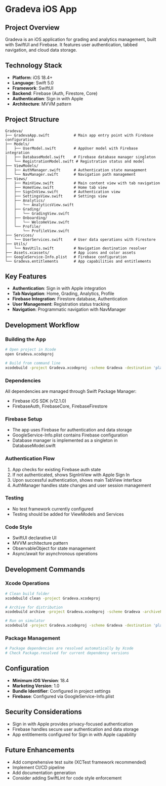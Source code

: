 # Gradeva iOS App

## Project Overview
Gradeva is an iOS application for grading and analytics management, built with SwiftUI and Firebase. It features user authentication, tabbed navigation, and cloud data storage.

## Technology Stack
- **Platform**: iOS 18.4+
- **Language**: Swift 5.0
- **Framework**: SwiftUI
- **Backend**: Firebase (Auth, Firestore, Core)
- **Authentication**: Sign in with Apple
- **Architecture**: MVVM pattern

## Project Structure
```
Gradeva/
├── GradevaApp.swift           # Main app entry point with Firebase configuration
├── Models/
│   ├── UserModel.swift        # AppUser model with Firebase integration
│   ├── DatabaseModel.swift    # Firebase database manager singleton
│   └── RegistrationModel.swift # Registration status and model
├── ViewModels/
│   ├── AuthManager.swift      # Authentication state management
│   └── NavManager.swift       # Navigation path management
├── Views/
│   ├── MainView.swift         # Main content view with tab navigation
│   ├── HomeView.swift         # Home tab view
│   ├── SignInView.swift       # Authentication view
│   ├── SettingsView.swift     # Settings view
│   ├── Analytics/
│   │   └── AnalyticsView.swift
│   ├── Grading/
│   │   └── GradingView.swift
│   ├── Onboarding/
│   │   └── WelcomeView.swift
│   └── Profile/
│       └── ProfileView.swift
├── Services/
│   └── UserServices.swift     # User data operations with Firestore
├── Utils/
│   └── NavUtils.swift         # Navigation destination resolver
├── Assets.xcassets/           # App icons and color assets
├── GoogleService-Info.plist   # Firebase configuration
└── Gradeva.entitlements       # App capabilities and entitlements
```

## Key Features
- **Authentication**: Sign in with Apple integration
- **Tab Navigation**: Home, Grading, Analytics, Profile
- **Firebase Integration**: Firestore database, Authentication
- **User Management**: Registration status tracking
- **Navigation**: Programmatic navigation with NavManager

## Development Workflow

### Building the App
```bash
# Open project in Xcode
open Gradeva.xcodeproj

# Build from command line
xcodebuild -project Gradeva.xcodeproj -scheme Gradeva -destination 'platform=iOS Simulator,name=iPhone 15' build
```

### Dependencies
All dependencies are managed through Swift Package Manager:
- Firebase iOS SDK (v12.1.0)
- FirebaseAuth, FirebaseCore, FirebaseFirestore

### Firebase Setup
- The app uses Firebase for authentication and data storage
- GoogleService-Info.plist contains Firebase configuration
- Database manager is implemented as a singleton in DatabaseModel.swift

### Authentication Flow
1. App checks for existing Firebase auth state
2. If not authenticated, shows SignInView with Apple Sign In
3. Upon successful authentication, shows main TabView interface
4. AuthManager handles state changes and user session management

### Testing
- No test framework currently configured
- Testing should be added for ViewModels and Services

### Code Style
- SwiftUI declarative UI
- MVVM architecture pattern
- ObservableObject for state management
- Async/await for asynchronous operations

## Development Commands

### Xcode Operations
```bash
# Clean build folder
xcodebuild clean -project Gradeva.xcodeproj

# Archive for distribution
xcodebuild archive -project Gradeva.xcodeproj -scheme Gradeva -archivePath build/Gradeva.xcarchive

# Run on simulator
xcodebuild -project Gradeva.xcodeproj -scheme Gradeva -destination 'platform=iOS Simulator,name=iPhone 15' -allowProvisioningUpdates
```

### Package Management
```bash
# Package dependencies are resolved automatically by Xcode
# Check Package.resolved for current dependency versions
```

## Configuration
- **Minimum iOS Version**: 18.4
- **Marketing Version**: 1.0
- **Bundle Identifier**: Configured in project settings
- **Firebase**: Configured via GoogleService-Info.plist

## Security Considerations
- Sign in with Apple provides privacy-focused authentication
- Firebase handles secure user authentication and data storage
- App entitlements configured for Sign in with Apple capability

## Future Enhancements
- Add comprehensive test suite (XCTest framework recommended)
- Implement CI/CD pipeline
- Add documentation generation
- Consider adding SwiftLint for code style enforcement